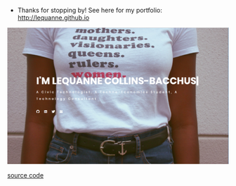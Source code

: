 
- Thanks for stopping by! See here for my portfolio: http://lequanne.github.io

<p align="center">
  <img src="https://github.com/lequanne/lequanne.github.io/blob/master/assets/images/screenshot.PNG" width="850"/>
</p>

<a href="https://github.com/ismailtasdelen/one-page-website">source code</a>

